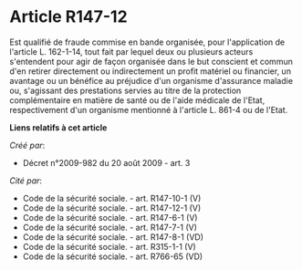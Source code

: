 # Article R147-12

Est qualifié de fraude commise en bande organisée, pour l'application de l'article L. 162-1-14, tout fait par lequel deux ou
plusieurs acteurs s'entendent pour agir de façon organisée dans le but conscient et commun d'en retirer directement ou
indirectement un profit matériel ou financier, un avantage ou un bénéfice au préjudice d'un organisme d'assurance maladie ou,
s'agissant des prestations servies au titre de la protection complémentaire en matière de santé ou de l'aide médicale de
l'Etat, respectivement d'un organisme mentionné à l'article L. 861-4 ou de l'Etat.

**Liens relatifs à cet article**

_Créé par_:

  - Décret n°2009-982 du 20 août 2009 - art. 3

_Cité par_:

  - Code de la sécurité sociale. - art. R147-10-1 (V)
  - Code de la sécurité sociale. - art. R147-12-1 (V)
  - Code de la sécurité sociale. - art. R147-6-1 (V)
  - Code de la sécurité sociale. - art. R147-7-1 (V)
  - Code de la sécurité sociale. - art. R147-8-1 (VD)
  - Code de la sécurité sociale. - art. R315-1-1 (V)
  - Code de la sécurité sociale. - art. R766-65 (VD)
